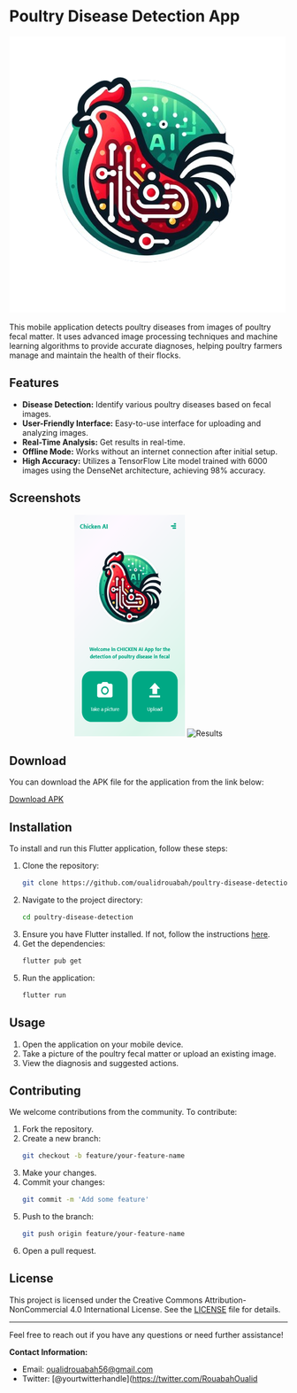 # Poultry Disease Detection App

![Poultry Disease Detection](assets/logo.png)

This mobile application detects poultry diseases from images of poultry fecal matter. It uses advanced image processing techniques and machine learning algorithms to provide accurate diagnoses, helping poultry farmers manage and maintain the health of their flocks.

## Features

- **Disease Detection:** Identify various poultry diseases based on fecal images.
- **User-Friendly Interface:** Easy-to-use interface for uploading and analyzing images.
- **Real-Time Analysis:** Get results in real-time.
- **Offline Mode:** Works without an internet connection after initial setup.
- **High Accuracy:** Utilizes a TensorFlow Lite model trained with 6000 images using the DenseNet architecture, achieving 98% accuracy.

## Screenshots

<p align="center">
  <img src="assets/home_screen.png" alt="Home Screen" width="200" height="400"/>
  <img src="assets/results_screen.png" alt="Results" width="200" height="400"/>
</p>

## Download

You can download the APK file for the application from the link below:

[Download APK](app-release.apk)

## Installation

To install and run this Flutter application, follow these steps:

1. Clone the repository:
    ```sh
    git clone https://github.com/oualidrouabah/poultry-disease-detection.git
    ```
2. Navigate to the project directory:
    ```sh
    cd poultry-disease-detection
    ```
3. Ensure you have Flutter installed. If not, follow the instructions [here](https://flutter.dev/docs/get-started/install).
4. Get the dependencies:
    ```sh
    flutter pub get
    ```
5. Run the application:
    ```sh
    flutter run
    ```

## Usage

1. Open the application on your mobile device.
2. Take a picture of the poultry fecal matter or upload an existing image.
4. View the diagnosis and suggested actions.

## Contributing

We welcome contributions from the community. To contribute:

1. Fork the repository.
2. Create a new branch:
    ```sh
    git checkout -b feature/your-feature-name
    ```
3. Make your changes.
4. Commit your changes:
    ```sh
    git commit -m 'Add some feature'
    ```
5. Push to the branch:
    ```sh
    git push origin feature/your-feature-name
    ```
6. Open a pull request.

## License

This project is licensed under the Creative Commons Attribution-NonCommercial 4.0 International License. See the [LICENSE](LICENSE) file for details.

---

Feel free to reach out if you have any questions or need further assistance!

**Contact Information:**

- Email: oualidrouabah56@gmail.com
- Twitter: [@yourtwitterhandle](https://twitter.com/RouabahOualid
